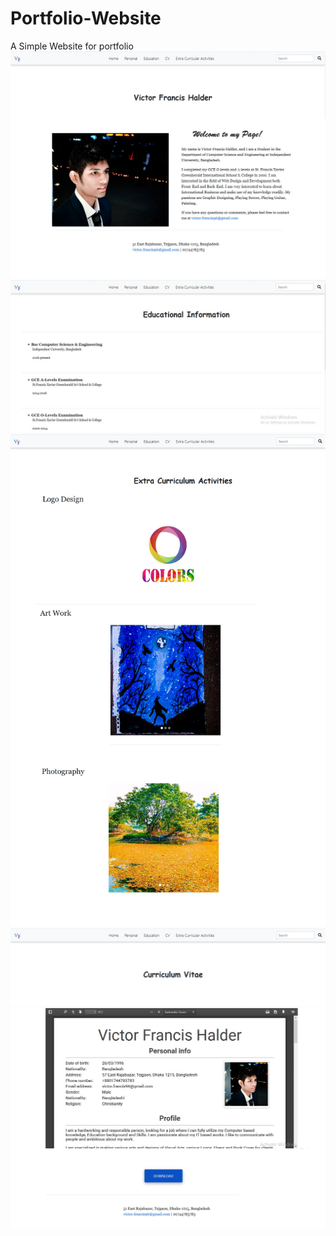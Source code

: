 # Portfolio-Website
A Simple Website for portfolio
![](/images/home.jpg)
![](/images/edu.jpg)
![](/images/exc.jpg)
![](/images/cv.jpg)

